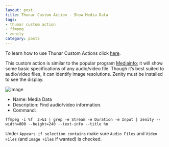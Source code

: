 ```yaml
---
layout: post
title: Thunar Custom Action - Show Media Data
tags:
- thunar custom action
- ffmpeg
- zenity
category: posts
---
```

To learn how to use Thunar Custom Actions click [here](https://birchwell.github.io/posts/thunar-custom-actions-tutorial-convert-video-to-avi/).

This custom action is similar to the popular program [Mediainfo](https://mediaarea.net/en/MediaInfo); it will show some basic specifications of any audio/video file. Though it’s best suited to audio/video files, it can identify image resolutions. Zenity must be installed to see the display.

![image](http://i.imgur.com/hesELv5l.jpg)

* Name: Media Data
* Description: Find audio/video information.
* Command: 

`ffmpeg -i %f  2>&1 | grep -e Stream -e Duration -e Input | zenity --width=800 --height=240 --text-info --title %n`

Under `Appears if selection contains` make sure `Audio Files` and `Video Files` (and `Image Files` if wanted) is checked.
